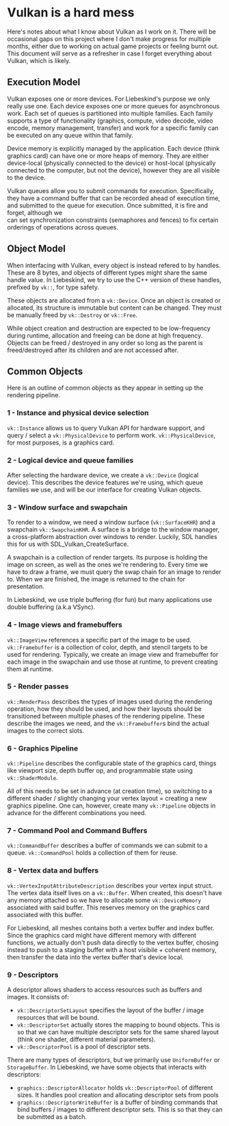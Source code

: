 # Vulkan is a hard mess

Here's notes about what I know about Vulkan as I work on it.
There will be occasional gaps on this project where I don't make progress for
multiple months, either due to working on actual game projects or feeling burnt
out. This document will serve as a refresher in case I forget everything about 
Vulkan, which is likely.

## Execution Model
Vulkan exposes one or more devices. For Liebeskind's purpose we only really use
one. 
Each device exposes one or more queues for asynchronous work. 
Each set of queues is partitioned into multiple families. 
Each family supports a type of functionality (graphics, compute, video decode,
video encode, memory management, transfer) and work for a specific family can be 
executed on any queue within that family.

Device memory is explicitly managed by the application.
Each device (think graphics card) can have one or more heaps of memory.
They are either device-local (physically connected to the device) or host-local
(physically connected to the computer, but not the device), however they are all
visible to the device.

Vulkan queues allow you to submit commands for execution. Specifically, they have 
a command buffer that can be recorded ahead of execution time, and submitted
to the queue for execution. Once submitted, it is fire and forget, although we  
can set synchronization constraints (semaphores and fences) to fix certain 
orderings of operations across queues.

## Object Model
When interfacing with Vulkan, every object is instead refered to by handles.
These are 8 bytes, and objects of different types might share the same handle value.
In Liebeskind, we try to use the C++ version of these handles, prefixed by `vk::`,
for type safety.

These objects are allocated from a `vk::Device`.
Once an object is created or allocated, its structure is immutable but content
can be changed.
They must be manually freed by `vk::Destroy` or `vk::Free`.

While object creation and destruction are expected to be low-frequency during runtime,
allocation and freeing can be done at high frequency.
Objects can be freed / destroyed in any order so long as the parent is 
freed/destroyed after its children and are not accessed after.

## Common Objects

Here is an outline of common objects as they appear in setting up the rendering 
pipeline.

### 1 - Instance and physical device selection
`vk::Instance` allows us to query Vulkan API for hardware support, and query /
select a `vk::PhysicalDevice` to perform work. 
`vk::PhysicalDevice`, for most purposes, is a graphics card.

### 2 - Logical device and queue families

After selecting the hardware device, we create a `vk::Device` (logical device).
This describes the device features we're using, which queue families we use, and 
will be our interface for creating Vulkan objects.

### 3 - Window surface and swapchain
To render to a window, we need a window surface (`vk::SurfaceKHR`) and a swapchain
`vk::SwapchainKHR`. A surface is a bridge to the window manager, a cross-platform 
abstraction over windows to render. 
Luckily, SDL handles this for us with SDL_Vulkan_CreateSurface.

A swapchain is a collection of render targets.
Its purpose is holding the image on screen, as well as the ones we're rendering to.
Every time we have to draw a frame, we must query the swap chain for an image to render to.
When we are finished, the image is returned to the chain for presentation.

In Liebeskind, we use triple buffering (for fun) but many applications use double 
buffering (a.k.a VSync).

### 4 - Image views and framebuffers
`vk::ImageView` references a specific part of the image to be used.
`vk::Framebuffer` is a collection of color, depth, and stencil targets to be used 
for rendering.
Typically, we create an image view and framebuffer for each image in the swapchain 
and use those at runtime, to prevent creating them at runtime.

### 5 - Render passes
`vk::RenderPass` describes the types of images used during the rendering operation,
how they should be used, and how their layouts should be transitioned between 
multiple phases of the rendering pipeline.
These describe the images we need, and the `vk::Framebuffer`s bind the actual images
to the correct slots.

### 6 - Graphics Pipeline
`vk::Pipeline` describes the configurable state of the graphics card, 
things like viewport size, depth buffer op, and programmable state using `vk::ShaderModule`.

All of this needs to be set in advance (at creation time), so switching to 
a different shader / slightly changing your vertex layout = creating a 
new graphics pipeline.
One can, however, create many `vk::Pipeline` objects in advance for the different
combinations you need.

### 7 - Command Pool and Command Buffers
`vk::CommandBuffer` describes a buffer of commands we can submit to a queue.
`vk::CommandPool` holds a collection of them for reuse.

### 8 - Vertex data and buffers
`vk::VertexInputAttributeDescription` describes your vertex input struct.
The vertex data itself lives on a `vk::Buffer`. When created, this doesn't have
any memory attached so we have to allocate some `vk::DeviceMemory` associated
with said buffer. 
This reserves memory on the graphics card associated with this buffer.

For Liebeskind, all meshes contains both a vertex buffer and index buffer.
Since the graphics card might have different memory with different functions, 
we actually don't push data directly to the vertex buffer, chosing instead to push
to a staging buffer with a host visibile + coherent memory, then transfer the data
into the vertex buffer that's device local.

### 9 - Descriptors
A descriptor allows shaders to access resources such as buffers and images. 
It consists of:
- `vk::DescriptorSetLayout` specifies the layout of the buffer / image resources 
that will be bound.
- `vk::DescriptorSet` actually stores the mapping to bound objects. This is so 
that we can have multiple descriptor sets for the same shared layout (think one
shader, different material parameters).
- `vk::DescriptorPool` is a pool of descriptor sets. 

There are many types of descriptors, but we primarily use `UniformBuffer` or 
`StorageBuffer`.
In Liebeskind, we have some objects that interacts with descriptors:
- `graphics::DescriptorAllocator` holds `vk::DescriptorPool` of different sizes.
It handles pool creation and allocating descriptor sets from pools
- `graphics::DescriptorWriteBuffer` is a buffer of binding commands that bind
buffers / images to different descriptor sets. This is so that they can be 
submitted as a batch.


